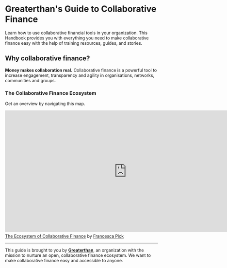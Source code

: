# Greaterthan's Guide to Collaborative Finance

Learn how to use collaborative financial tools in your organization. This Handbook provides you with everything you need to make collaborative finance easy with the help of training resources, guides, and stories.

## Why collaborative finance?

**Money makes collaboration real.**
Collaborative finance is a powerful tool to increase engagement, transparency and agility in organisations, networks, communities and groups.

### The Collaborative Finance Ecosystem

Get an overview by navigating this map. 

<iframe width="800" height="400" frameborder="0" src="https://www.mindmeister.com/maps/public_map_shell/985455138/the-ecosystem-of-collaborative-finance?width=600&height=400&z=auto&presentation=1" scrolling="no" style="overflow: hidden; margin-bottom: 5px;">Your browser is not able to display frames. Please visit <a href="https://www.mindmeister.com/985455138/the-ecosystem-of-collaborative-finance" target="_blank">The Ecosystem of Collaborative Finance</a> on MindMeister.</iframe><div class="mb-5"><a href="https://www.mindmeister.com/985455138/the-ecosystem-of-collaborative-finance" target="_blank">The Ecosystem of Collaborative Finance</a> by <a href="https://www.mindmeister.com/users/channel/23755308" target="_blank">Francesca Pick</a></div>

---

This guide is brought to you by [**Greaterthan**](http://greaterthan.finance), an organization with the mission to nurture an open, collaborative finance ecosystem. We want to make collaborative finance easy and accessible to anyone.



